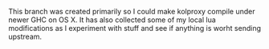 This branch was created primarily so I could make kolproxy compile under newer GHC on OS X.  It has also collected some of my local lua modifications as I experiment with stuff and see if anything is worht sending upstream.